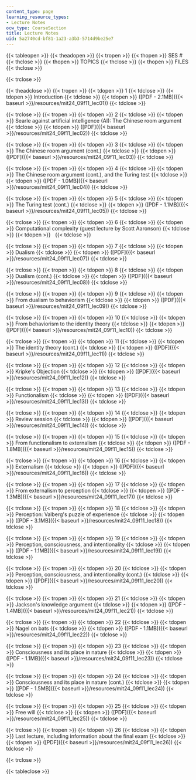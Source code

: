 ```yaml
---
content_type: page
learning_resource_types:
- Lecture Notes
ocw_type: CourseSection
title: Lecture Notes
uid: 5a2740cd-bf81-1a23-a3b3-5714d9be25e7
---
```


{{< tableopen >}}
{{< theadopen >}}
{{< tropen >}}
{{< thopen >}}
SES #
{{< thclose >}}
{{< thopen >}}
TOPICS
{{< thclose >}}
{{< thopen >}}
FILES
{{< thclose >}}

{{< trclose >}}

{{< theadclose >}}
{{< tropen >}}
{{< tdopen >}}
1
{{< tdclose >}}
{{< tdopen >}}
Introduction
{{< tdclose >}}
{{< tdopen >}}
([PDF - 2.1MB]({{< baseurl >}}/resources/mit24_09f11_lec01))
{{< tdclose >}}

{{< trclose >}}
{{< tropen >}}
{{< tdopen >}}
2
{{< tdclose >}}
{{< tdopen >}}
Searle against artificial intelligence (AI): The Chinese room argument
{{< tdclose >}}
{{< tdopen >}}
([PDF]({{< baseurl >}}/resources/mit24_09f11_lec02))
{{< tdclose >}}

{{< trclose >}}
{{< tropen >}}
{{< tdopen >}}
3
{{< tdclose >}}
{{< tdopen >}}
The Chinese room argument (cont.)
{{< tdclose >}}
{{< tdopen >}}
([PDF]({{< baseurl >}}/resources/mit24_09f11_lec03))
{{< tdclose >}}

{{< trclose >}}
{{< tropen >}}
{{< tdopen >}}
4
{{< tdclose >}}
{{< tdopen >}}
The Chinese room argument (cont.), and the Turing test
{{< tdclose >}}
{{< tdopen >}}
([PDF - 1.0MB]({{< baseurl >}}/resources/mit24_09f11_lec04))
{{< tdclose >}}

{{< trclose >}}
{{< tropen >}}
{{< tdopen >}}
5
{{< tdclose >}}
{{< tdopen >}}
The Turing test (cont.)
{{< tdclose >}}
{{< tdopen >}}
([PDF - 1.1MB]({{< baseurl >}}/resources/mit24_09f11_lec05))
{{< tdclose >}}

{{< trclose >}}
{{< tropen >}}
{{< tdopen >}}
6
{{< tdclose >}}
{{< tdopen >}}
Computational complexity (guest lecture by Scott Aaronson)
{{< tdclose >}}
{{< tdopen >}}
 
{{< tdclose >}}

{{< trclose >}}
{{< tropen >}}
{{< tdopen >}}
7
{{< tdclose >}}
{{< tdopen >}}
Dualism
{{< tdclose >}}
{{< tdopen >}}
([PDF]({{< baseurl >}}/resources/mit24_09f11_lec07))
{{< tdclose >}}

{{< trclose >}}
{{< tropen >}}
{{< tdopen >}}
8
{{< tdclose >}}
{{< tdopen >}}
Dualism (cont.)
{{< tdclose >}}
{{< tdopen >}}
([PDF]({{< baseurl >}}/resources/mit24_09f11_lec08))
{{< tdclose >}}

{{< trclose >}}
{{< tropen >}}
{{< tdopen >}}
9
{{< tdclose >}}
{{< tdopen >}}
From dualism to behaviorism
{{< tdclose >}}
{{< tdopen >}}
([PDF]({{< baseurl >}}/resources/mit24_09f11_lec09))
{{< tdclose >}}

{{< trclose >}}
{{< tropen >}}
{{< tdopen >}}
10
{{< tdclose >}}
{{< tdopen >}}
From behaviorism to the identity theory
{{< tdclose >}}
{{< tdopen >}}
([PDF]({{< baseurl >}}/resources/mit24_09f11_lec10))
{{< tdclose >}}

{{< trclose >}}
{{< tropen >}}
{{< tdopen >}}
11
{{< tdclose >}}
{{< tdopen >}}
The identity theory (cont.)
{{< tdclose >}}
{{< tdopen >}}
([PDF]({{< baseurl >}}/resources/mit24_09f11_lec11))
{{< tdclose >}}

{{< trclose >}}
{{< tropen >}}
{{< tdopen >}}
12
{{< tdclose >}}
{{< tdopen >}}
Kripke's Objection
{{< tdclose >}}
{{< tdopen >}}
([PDF]({{< baseurl >}}/resources/mit24_09f11_lec12))
{{< tdclose >}}

{{< trclose >}}
{{< tropen >}}
{{< tdopen >}}
13
{{< tdclose >}}
{{< tdopen >}}
Functionalism
{{< tdclose >}}
{{< tdopen >}}
([PDF]({{< baseurl >}}/resources/mit24_09f11_lec13))
{{< tdclose >}}

{{< trclose >}}
{{< tropen >}}
{{< tdopen >}}
14
{{< tdclose >}}
{{< tdopen >}}
Review session
{{< tdclose >}}
{{< tdopen >}}
([PDF]({{< baseurl >}}/resources/mit24_09f11_lec14))
{{< tdclose >}}

{{< trclose >}}
{{< tropen >}}
{{< tdopen >}}
15
{{< tdclose >}}
{{< tdopen >}}
From functionalism to externalism
{{< tdclose >}}
{{< tdopen >}}
([PDF - 1.8MB]({{< baseurl >}}/resources/mit24_09f11_lec15))
{{< tdclose >}}

{{< trclose >}}
{{< tropen >}}
{{< tdopen >}}
16
{{< tdclose >}}
{{< tdopen >}}
Externalism
{{< tdclose >}}
{{< tdopen >}}
([PDF]({{< baseurl >}}/resources/mit24_09f11_lec16))
{{< tdclose >}}

{{< trclose >}}
{{< tropen >}}
{{< tdopen >}}
17
{{< tdclose >}}
{{< tdopen >}}
From externalism to perception
{{< tdclose >}}
{{< tdopen >}}
([PDF - 1.3MB]({{< baseurl >}}/resources/mit24_09f11_lec17))
{{< tdclose >}}

{{< trclose >}}
{{< tropen >}}
{{< tdopen >}}
18
{{< tdclose >}}
{{< tdopen >}}
Perception: Valberg's puzzle of experience
{{< tdclose >}}
{{< tdopen >}}
([PDF - 3.1MB]({{< baseurl >}}/resources/mit24_09f11_lec18))
{{< tdclose >}}

{{< trclose >}}
{{< tropen >}}
{{< tdopen >}}
19
{{< tdclose >}}
{{< tdopen >}}
Perception, consciousness, and intentionality
{{< tdclose >}}
{{< tdopen >}}
([PDF - 1.1MB]({{< baseurl >}}/resources/mit24_09f11_lec19))
{{< tdclose >}}

{{< trclose >}}
{{< tropen >}}
{{< tdopen >}}
20
{{< tdclose >}}
{{< tdopen >}}
Perception, consciousness, and intentionality (cont.)
{{< tdclose >}}
{{< tdopen >}}
([PDF]({{< baseurl >}}/resources/mit24_09f11_lec20))
{{< tdclose >}}

{{< trclose >}}
{{< tropen >}}
{{< tdopen >}}
21
{{< tdclose >}}
{{< tdopen >}}
Jackson's knowledge argument
{{< tdclose >}}
{{< tdopen >}}
([PDF - 1.4MB]({{< baseurl >}}/resources/mit24_09f11_lec21))
{{< tdclose >}}

{{< trclose >}}
{{< tropen >}}
{{< tdopen >}}
22
{{< tdclose >}}
{{< tdopen >}}
Nagel on bats
{{< tdclose >}}
{{< tdopen >}}
([PDF - 1.1MB]({{< baseurl >}}/resources/mit24_09f11_lec22))
{{< tdclose >}}

{{< trclose >}}
{{< tropen >}}
{{< tdopen >}}
23
{{< tdclose >}}
{{< tdopen >}}
Consciousness and its place in nature
{{< tdclose >}}
{{< tdopen >}}
([PDF - 1.1MB]({{< baseurl >}}/resources/mit24_09f11_lec23))
{{< tdclose >}}

{{< trclose >}}
{{< tropen >}}
{{< tdopen >}}
24
{{< tdclose >}}
{{< tdopen >}}
Consciousness and its place in nature (cont.)
{{< tdclose >}}
{{< tdopen >}}
([PDF - 1.5MB]({{< baseurl >}}/resources/mit24_09f11_lec24))
{{< tdclose >}}

{{< trclose >}}
{{< tropen >}}
{{< tdopen >}}
25
{{< tdclose >}}
{{< tdopen >}}
Free will
{{< tdclose >}}
{{< tdopen >}}
([PDF]({{< baseurl >}}/resources/mit24_09f11_lec25))
{{< tdclose >}}

{{< trclose >}}
{{< tropen >}}
{{< tdopen >}}
26
{{< tdclose >}}
{{< tdopen >}}
Last lecture, including information about the final exam
{{< tdclose >}}
{{< tdopen >}}
([PDF]({{< baseurl >}}/resources/mit24_09f11_lec26))
{{< tdclose >}}

{{< trclose >}}

{{< tableclose >}}
